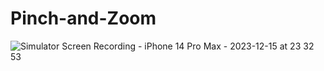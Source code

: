 # Pinch-and-Zoom

![Simulator Screen Recording - iPhone 14 Pro Max - 2023-12-15 at 23 32 53](https://github.com/PratikPandyaOfficial/Pinch-and-Zoom/assets/46597115/2e5df41f-d4bd-4b04-b3c4-33439d54bd51)

